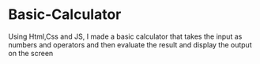 # Basic-Calculator
Using Html,Css  and JS, I made a basic calculator that takes the input as numbers and operators and then evaluate the result and display the output on the screen
